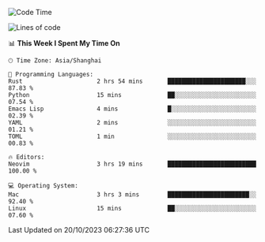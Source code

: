 <!--START_SECTION:waka-->
![Code Time](http://img.shields.io/badge/Code%20Time-1%2C637%20hrs%2033%20mins-blue)

![Lines of code](https://img.shields.io/badge/From%20Hello%20World%20I%27ve%20Written-287.6%20thousand%20lines%20of%20code-blue)

📊 **This Week I Spent My Time On** 

```text
🕑︎ Time Zone: Asia/Shanghai

💬 Programming Languages: 
Rust                     2 hrs 54 mins       ██████████████████████░░░   87.83 % 
Python                   15 mins             ██░░░░░░░░░░░░░░░░░░░░░░░   07.54 % 
Emacs Lisp               4 mins              █░░░░░░░░░░░░░░░░░░░░░░░░   02.39 % 
YAML                     2 mins              ░░░░░░░░░░░░░░░░░░░░░░░░░   01.21 % 
TOML                     1 min               ░░░░░░░░░░░░░░░░░░░░░░░░░   00.83 % 

🔥 Editors: 
Neovim                   3 hrs 19 mins       █████████████████████████   100.00 % 

💻 Operating System: 
Mac                      3 hrs 3 mins        ███████████████████████░░   92.40 % 
Linux                    15 mins             ██░░░░░░░░░░░░░░░░░░░░░░░   07.60 % 
```


 Last Updated on 20/10/2023 06:27:36 UTC
<!--END_SECTION:waka-->
